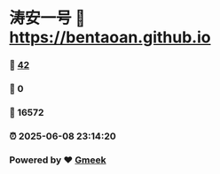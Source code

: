 # 涛安一号 :link: https://bentaoan.github.io 
### :page_facing_up: [42](https://bentaoan.github.io/tag.html) 
### :speech_balloon: 0 
### :hibiscus: 16572 
### :alarm_clock: 2025-06-08 23:14:20 
### Powered by :heart: [Gmeek](https://github.com/Meekdai/Gmeek)
